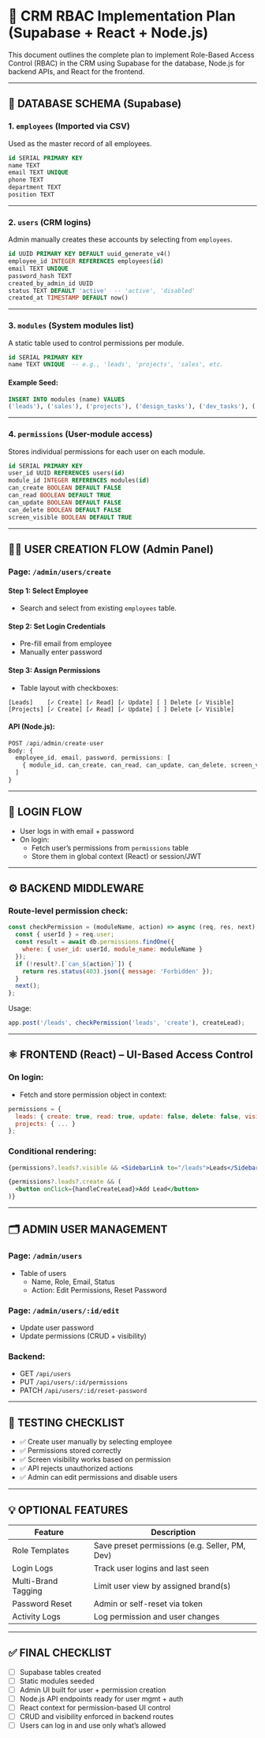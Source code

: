 # 🔐 CRM RBAC Implementation Plan (Supabase + React + Node.js)

This document outlines the complete plan to implement Role-Based Access Control (RBAC) in the CRM using Supabase for the database, Node.js for backend APIs, and React for the frontend.

---

## 🧱 DATABASE SCHEMA (Supabase)

### 1. `employees` (Imported via CSV)
Used as the master record of all employees.

```sql
id SERIAL PRIMARY KEY
name TEXT
email TEXT UNIQUE
phone TEXT
department TEXT
position TEXT
```

---

### 2. `users` (CRM logins)
Admin manually creates these accounts by selecting from `employees`.

```sql
id UUID PRIMARY KEY DEFAULT uuid_generate_v4()
employee_id INTEGER REFERENCES employees(id)
email TEXT UNIQUE
password_hash TEXT
created_by_admin_id UUID
status TEXT DEFAULT 'active'  -- 'active', 'disabled'
created_at TIMESTAMP DEFAULT now()
```

---

### 3. `modules` (System modules list)
A static table used to control permissions per module.

```sql
id SERIAL PRIMARY KEY
name TEXT UNIQUE  -- e.g., 'leads', 'projects', 'sales', etc.
```

#### Example Seed:
```sql
INSERT INTO modules (name) VALUES
('leads'), ('sales'), ('projects'), ('design_tasks'), ('dev_tasks'), ('seo_tasks'), ('recurring_services'), ('reports');
```

---

### 4. `permissions` (User-module access)
Stores individual permissions for each user on each module.

```sql
id SERIAL PRIMARY KEY
user_id UUID REFERENCES users(id)
module_id INTEGER REFERENCES modules(id)
can_create BOOLEAN DEFAULT FALSE
can_read BOOLEAN DEFAULT TRUE
can_update BOOLEAN DEFAULT FALSE
can_delete BOOLEAN DEFAULT FALSE
screen_visible BOOLEAN DEFAULT TRUE
```

---

## 🧑‍💼 USER CREATION FLOW (Admin Panel)

### Page: `/admin/users/create`

#### Step 1: Select Employee
- Search and select from existing `employees` table.

#### Step 2: Set Login Credentials
- Pre-fill email from employee
- Manually enter password

#### Step 3: Assign Permissions
- Table layout with checkboxes:
```
[Leads]    [✓ Create] [✓ Read] [✓ Update] [ ] Delete [✓ Visible]
[Projects] [✓ Create] [✓ Read] [✓ Update] [ ] Delete [✓ Visible]
```

#### API (Node.js):
```ts
POST /api/admin/create-user
Body: {
  employee_id, email, password, permissions: [
    { module_id, can_create, can_read, can_update, can_delete, screen_visible }
  ]
}
```

---

## 🔑 LOGIN FLOW

- User logs in with email + password
- On login:
  - Fetch user’s permissions from `permissions` table
  - Store them in global context (React) or session/JWT

---

## ⚙️ BACKEND MIDDLEWARE

### Route-level permission check:
```js
const checkPermission = (moduleName, action) => async (req, res, next) => {
  const { userId } = req.user;
  const result = await db.permissions.findOne({
    where: { user_id: userId, module_name: moduleName }
  });
  if (!result?.[`can_${action}`]) {
    return res.status(403).json({ message: 'Forbidden' });
  }
  next();
};
```

Usage:
```js
app.post('/leads', checkPermission('leads', 'create'), createLead);
```

---

## ⚛️ FRONTEND (React) – UI-Based Access Control

### On login:
- Fetch and store permission object in context:
```js
permissions = {
  leads: { create: true, read: true, update: false, delete: false, visible: true },
  projects: { ... }
};
```

### Conditional rendering:
```jsx
{permissions?.leads?.visible && <SidebarLink to="/leads">Leads</SidebarLink>}

{permissions?.leads?.create && (
  <button onClick={handleCreateLead}>Add Lead</button>
)}
```

---

## 🗂 ADMIN USER MANAGEMENT

### Page: `/admin/users`
- Table of users
  - Name, Role, Email, Status
  - Action: Edit Permissions, Reset Password

### Page: `/admin/users/:id/edit`
- Update user password
- Update permissions (CRUD + visibility)

### Backend:
- GET `/api/users`
- PUT `/api/users/:id/permissions`
- PATCH `/api/users/:id/reset-password`

---

## 🧪 TESTING CHECKLIST

- ✅ Create user manually by selecting employee
- ✅ Permissions stored correctly
- ✅ Screen visibility works based on permission
- ✅ API rejects unauthorized actions
- ✅ Admin can edit permissions and disable users

---

## 💡 OPTIONAL FEATURES

| Feature           | Description                                           |
|------------------|-------------------------------------------------------|
| Role Templates    | Save preset permissions (e.g. Seller, PM, Dev)        |
| Login Logs        | Track user logins and last seen                      |
| Multi-Brand Tagging | Limit user view by assigned brand(s)               |
| Password Reset    | Admin or self-reset via token                        |
| Activity Logs     | Log permission and user changes                      |

---

## ✅ FINAL CHECKLIST

- [ ] Supabase tables created
- [ ] Static modules seeded
- [ ] Admin UI built for user + permission creation
- [ ] Node.js API endpoints ready for user mgmt + auth
- [ ] React context for permission-based UI control
- [ ] CRUD and visibility enforced in backend routes
- [ ] Users can log in and use only what’s allowed